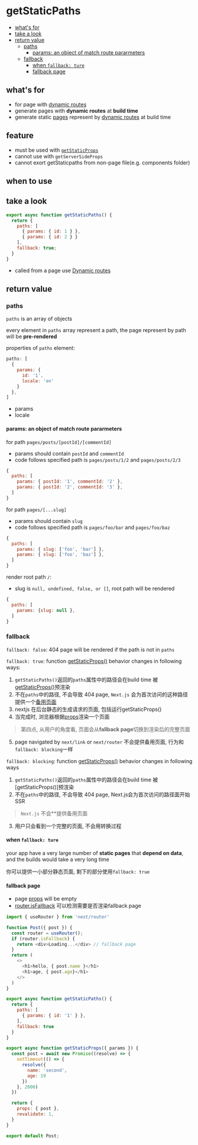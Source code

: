 # getStaticPaths

- [what's for](#whats-for)
- [take a look](#take-a-look)
- [return value](#return-value)
  - [paths](#paths)
    - [params: an object of match route pararmeters](#params-an-object-of-match-route-pararmeters)
  - [fallback](#fallback)
    - [when `fallback: ture`](#when-fallback-ture)
    - [fallback page](#fallback-page)

## what's for

- for page with [dynamic routes](nextjs-dynamic-route.md)
- generate pages with **dynamic routes** at **build time**
- generate static [pages](nextjs-terminology.md#pages) represent by [dynamic routes](nextjs-dynamic-route.md) at build time

## feature

- must be used with [`getStaticProps`](nextjs-datafetching-getstaticprops.md)
- cannot use with `getServerSideProps`
- cannot exort getStaticpaths from non-page file(e.g. components folder)

## when to use

## take a look

```js
export async function getStaticPaths() {
  return {
    paths: [
      { params: { id: 1 } },
      { params: { id: 2 } }
    ],
    fallback: true;
  }
}
```

- called from a page use [Dynamic routes](nextjs-dynamic-route.md)

## return value

### paths

`paths` is an array of objects

every element in `paths` array represent a path, the page represent by path will be **pre-rendered**

properties of `paths` element:

```js
paths: [
  {
    params: {
      id: '1',
      locale: 'en'
    }
  },
]
```

- params
- locale

#### params: an object of match route pararmeters

for path `pages/posts/[postId]/[commentId]`

- params should contain `postId` and `commentId`
- code follows specified path is `pages/posts/1/2` and `pages/posts/2/3`

```js
{
  paths: [
    params: { postId: '1', commentId: '2' },
    params: { postId: '2', commentId: '3' },
  ]
}
```

for path `pages/[...slug]`

- params should contain `slug`
- code follows specified path is `pages/foo/bar` and `pages/foo/baz`

```js
{
  paths: [
    params: { slug: ['foo', 'bar'] },
    params: { slug: ['foo', 'baz'] },
  ]
}
```

render root path `/`:

- slug is `null, undefined, false, or []`, root path will be rendered

```js
{
  paths: [
    params: {slug: null },
  ]
}
```

### fallback

`fallback: false`: 404 page will be rendered if the path is not in `paths`

`fallback: true`: function [getStaticProps()](nextjs-datafetching-getstaticprops.md) behavior changes in following ways:

1. `getStaticPaths()`返回的`paths`属性中的路径会在build time 被[getStaticProps()](nextjs-datafetching-getstaticprops.md)预渲染
2. 不在`paths`中的路径, 不会导致 404 page, `Next.js` 会为首次访问的这种路径提供一个[备用页面](#fallback-page)
3. nextjs 在后台静态的生成请求的页面, 包括运行getStaticProps()
4. 当完成时, 浏览器根据[props]()渲染一个页面

> 第四点, 从用户的角度看, 页面会从**fallback page**切换到渲染后的完整页面

5. page navigated by `next/link` or `next/router` 不会提供备用页面, 行为和`fallback: blocking`一样

`fallback: blocking`: function [getStaticProps()]() behavior changes in following ways

1. `getStaticPaths()`返回的`paths`属性中的路径会在build time 被[getStaticProps()]预渲染
2. 不在`paths`中的路径, 不会导致 404 page, Next.js会为首次访问的路径面开始SSR

> `Next.js` 不会**提供备用页面

3. 用户只会看到一个完整的页面, 不会用转换过程

#### when `fallback: ture`

your app have a very large number of **static pages** that **depend on data**, and the builds would take a very long time

你可以提供一小部分静态页面, 剩下的部分使用`fallback: true`

#### fallback page

- page [props](nextjs-datafetching-getstaticprops.md) will be empty
- [router.isFallback](nextjs-parse-routes.md#routerisfallback) 可以检测需要是否渲染fallback page

```js
import { useRouter } from 'next/router'

function Post({ post }) {
  const router = useRouter();
  if (router.isFallback) {
    return <div>Loading...</div> // fallback page
  }
  return (
    <>
      <h1>hello, { post.name }</h1>
      <h1>age, { post.age}</h1>
    </>
  )
}

export async function getStaticPaths() {
  return {
    paths: [
      { params: { id: '1' } },
    ],
    fallback: true
  }
}

export async function getStaticProps({ params }) {
  const post = await new Promise((resolve) => {
    setTimeout(() => {
      resolve({
        name: 'second',
        age: 19
      })
    }, 2000)
  })

  return {
    props: { post },
    revalidate: 1,
  }
}

export default Post;
```

